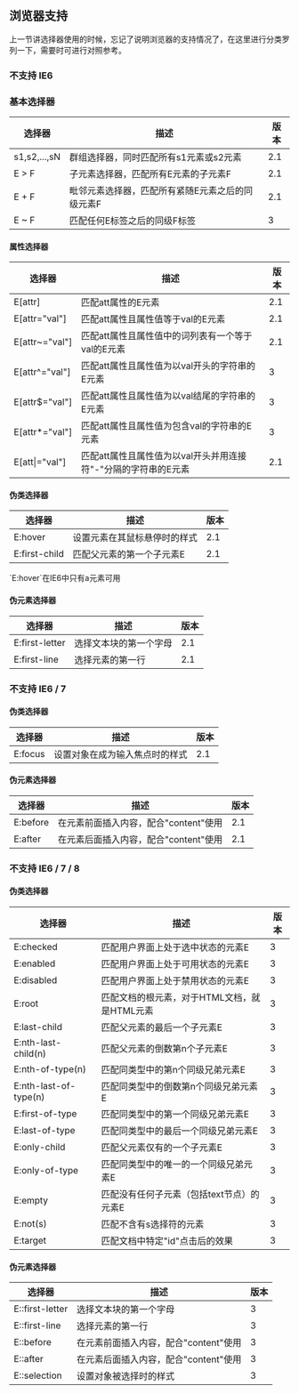 ## 浏览器支持
上一节讲选择器使用的时候，忘记了说明浏览器的支持情况了，在这里进行分类罗列一下，需要时可进行对照参考。

### 不支持 IE6 
### 基本选择器

<table>
<thead>
  <tr>
      <th>选择器</th>
      <th>描述</th>
      <th>版本</th>
  </tr>
</thead>
<tbody>
<tr>
<td>s1,s2,...,sN</td>
  <td>群组选择器，同时匹配所有s1元素或s2元素</td>
  <td>2.1</td>
</tr>
<tr>
<td>E > F</td>
  <td>子元素选择器，匹配所有E元素的子元素F</td>
  <td>2.1</td>
</tr>
<tr>
<td>E + F</td>
  <td>毗邻元素选择器，匹配所有紧随E元素之后的同级元素F</td>
  <td>2.1</td>
</tr>
<tr>
<td>E ~ F</td>
  <td>匹配任何E标签之后的同级F标签</td>
  <td>3</td>
</tr>
</tbody>
</table>

#### 属性选择器

<table>
    <thead>
        <tr>
            <th>选择器</th>
            <th>描述</th>
            <th>版本</th>
        </tr>
    </thead>
<tbody>
<tr>
<td>E[attr]</td>
  <td>匹配att属性的E元素</td>
  <td>2.1</td>
</tr>
<tr>
<td>E[attr="val"]</td>
  <td>匹配att属性且属性值等于val的E元素</td>
  <td>2.1</td>
</tr>
<tr>
<td>E[attr~="val"]</td>
  <td>匹配att属性且属性值中的词列表有一个等于val的E元素</td>
  <td>2.1</td>
</tr>
<tr>
<td>E[attr^="val"]</td>
  <td>匹配att属性且属性值为以val开头的字符串的E元素</td>
  <td>3</td>
</tr>
<tr>
<td>E[attr$="val"]</td>
  <td>匹配att属性且属性值为以val结尾的字符串的E元素</td>
  <td>3</td>
</tr>
<tr>
<td>E[attr*="val"]</td>
  <td>匹配att属性且属性值为包含val的字符串的E元素</td>
  <td>3</td>
</tr>
<tr>
<td>E[att|="val"]</td>
  <td>匹配att属性且属性值为以val开头并用连接符"-"分隔的字符串的E元素</td>
  <td>2.1</td>
</tr>
</tbody>
</table>

#### 伪类选择器

<table>
    <thead>
        <tr>
            <th>选择器</th>
            <th>描述</th>
            <th>版本</th>
        </tr>
    </thead>
<tbody>
<tr>
<td>E:hover</td>
  <td>设置元素在其鼠标悬停时的样式</td>
  <td>2.1</td>
</tr>
<tr>
<td>E:first-child</td>
  <td>匹配父元素的第一个子元素E</td>
  <td>2.1</td>
</tr>
</tbody>
</table>
`E:hover`在IE6中只有a元素可用

#### 伪元素选择器

<table>
    <thead>
        <tr>
            <th>选择器</th>
            <th>描述</th>
            <th>版本</th>
        </tr>
    </thead>
<tbody>
<tr>
<td>E:first-letter</td>
  <td>选择文本块的第一个字母</td>
  <td>2.1</td>
</tr>
<tr>
<td>E:first-line</td>
  <td>选择元素的第一行</td>
  <td>2.1</td>
</tr>
</tbody>
</table>

### 不支持 IE6 / 7

#### 伪类选择器

<table>
    <thead>
        <tr>
            <th>选择器</th>
            <th>描述</th>
            <th>版本</th>
        </tr>
    </thead>
<tbody>
<tr>
<td>E:focus</td>
  <td>设置对象在成为输入焦点时的样式</td>
  <td>2.1</td>
</tr>
</tbody>
</table>

#### 伪元素选择器

<table>
    <thead>
        <tr>
            <th>选择器</th>
            <th>描述</th>
            <th>版本</th>
        </tr>
    </thead>
<tbody>
<tr>
<td>E:before</td>
  <td>在元素前面插入内容，配合"content"使用</td>
  <td>2.1</td>
</tr>
<tr>
<td>E:after</td>
  <td>在元素后面插入内容，配合"content"使用</td>
  <td>2.1</td>
</tr>
</tbody>
</table>

### 不支持 IE6 / 7 / 8

#### 伪类选择器

<table>
    <thead>
        <tr>
            <th>选择器</th>
            <th>描述</th>
            <th>版本</th>
        </tr>
    </thead>
<tbody>
<tr>
<td>E:checked</td>
  <td>匹配用户界面上处于选中状态的元素E</td>
  <td>3</td>
</tr>
<tr>
<td>E:enabled</td>
  <td>匹配用户界面上处于可用状态的元素E</td>
  <td>3</td>
</tr>
<tr>
<td>E:disabled</td>
  <td>匹配用户界面上处于禁用状态的元素E</td>
  <td>3</td>
</tr>
<tr>
<td>E:root</td>
  <td>匹配文档的根元素，对于HTML文档，就是HTML元素</td>
  <td>3</td>
</tr>
<tr>
<td>E:last-child</td>
  <td>匹配父元素的最后一个子元素E</td>
  <td>3</td>
</tr>
<tr>
<td>E:nth-last-child(n)</td>
  <td>匹配父元素的倒数第n个子元素E</td>
  <td>3</td>
</tr>
<tr>
<td>E:nth-of-type(n)</td>
  <td>匹配同类型中的第n个同级兄弟元素E</td>
  <td>3</td>
</tr>
<tr>
<td>E:nth-last-of-type(n)</td>
  <td>匹配同类型中的倒数第n个同级兄弟元素E</td>
  <td>3</td>
</tr>
<tr>
<td>E:first-of-type</td>
  <td>匹配同类型中的第一个同级兄弟元素E</td>
  <td>3</td>
</tr>
<tr>
<td>E:last-of-type</td>
  <td>匹配同类型中的最后一个同级兄弟元素E</td>
  <td>3</td>
</tr>
<tr>
<td>E:only-child</td>
  <td>匹配父元素仅有的一个子元素E</td>
  <td>3</td>
</tr>
<tr>
<td>E:only-of-type</td>
  <td>匹配同类型中的唯一的一个同级兄弟元素E</td>
  <td>3</td>
</tr>
<tr>
<td>E:empty</td>
  <td>匹配没有任何子元素（包括text节点）的元素E</td>
  <td>3</td>
</tr>
<tr>
<td>E:not(s)</td>
  <td>匹配不含有s选择符的元素</td>
  <td>3</td>
</tr>
<tr>
<td>E:target</td>
  <td>匹配文档中特定"id"点击后的效果</td>
  <td>3</td>
</tr>
</tbody>
</table>

#### 伪元素选择器

<table>
    <thead>
        <tr>
            <th>选择器</th>
            <th>描述</th>
            <th>版本</th>
        </tr>
    </thead>
<tbody>
<tr>
<td>E::first-letter</td>
  <td>选择文本块的第一个字母</td>
  <td>3</td>
</tr>
<tr>
<td>E::first-line</td>
  <td>选择元素的第一行</td>
  <td>3</td>
</tr>
<tr>
<td>E::before</td>
  <td>在元素前面插入内容，配合"content"使用</td>
  <td>3</td>
</tr>
<tr>
<td>E::after</td>
  <td>在元素后面插入内容，配合"content"使用</td>
  <td>3</td>
</tr>
<tr>
<td>E::selection</td>
  <td>设置对象被选择时的样式</td>
  <td>3</td>
</tr>
<tr>

</tbody>
</table>
